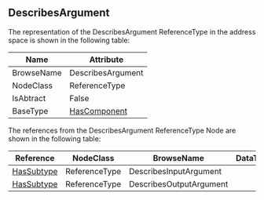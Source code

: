 <!-- objecttype -->
## DescribesArgument
The representation of the DescribesArgument ReferenceType in the address space is shown in the following table:  

|Name|Attribute|
|---|---|
|BrowseName|DescribesArgument|
|NodeClass|ReferenceType|
|IsAbtract|False|
|BaseType|[HasComponent](../../../Part3/ReferenceTypes/HasComponent/readme.md)|

The references from the DescribesArgument ReferenceType Node are shown in the following table:  

|Reference|NodeClass|BrowseName|DataType|TypeDefinition|ModellingRule|
|---|---|---|---|---|---|
|[HasSubtype](../../../Part3/ReferenceTypes/HasSubtype/readme.md)|ReferenceType|DescribesInputArgument||||
|[HasSubtype](../../../Part3/ReferenceTypes/HasSubtype/readme.md)|ReferenceType|DescribesOutputArgument||||

